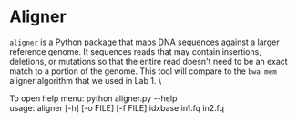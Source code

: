 # Aligner

`aligner` is a Python package that maps DNA sequences against a larger reference genome. It sequences reads that may contain insertions, deletions, or mutations so that the entire read doesn't need to be an exact match to a portion of the genome. This tool will compare to the `bwa mem` aligner algorithm that we used in Lab 1. \

To open help menu: python aligner.py --help\
usage: aligner [-h] [-o FILE] [-f FILE] idxbase in1.fq in2.fq
